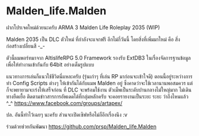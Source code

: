 # Malden_life.Malden

ฝากโปรเจคใหม่ด้วยนะครับ ARMA 3 Malden Life Roleplay 2035 (WIP)

Malden 2035 เป็น DLC ตัวใหม่ ที่กำลังจะแจกฟรี อีกไม่กี่วันนี้ โดยสิ่งที่เพิ่มมาใหม่ คือ สิ่งก่อสร้างเปลี่ยนสี -_-  

ตัวนี้ผมพอร์ทมาจาก AltislifeRPG 5.0 Framework รองรับ ExtDB3 ในเรื่องจัดการฐานข้อมูล เพื่อให้ทำงานเข้ากันกับ 64bit อย่างเต็มรูปแบบ 

แนวทางการเล่นก็แนวใช้ชีวิตนี่แหละครับ (รุ่นเก่าๆ ที่เล่น RP มาก่อนจะเข้าใจดี) ตอนนี้อยู่ระหว่างการทำ Config Scripts ต่างๆ ให้เข้ากันได้กับแมพ Malden อยู่ ซึ่งคาดว่าจะใช้เวลานานพอสมควร แต่ก็จะพยายามจะเร่งให้เสร็จก่อน ที่ DLC จะพร้อมใช้งาน ตัวเม็พเป็นระดับปานกลางไม่ใหญ่มาก ไม่เดินทางยืดเยื้อ ติดตามข่าวสารการอัพเดดได้ที่กลุ่มหลักครับ จะคอยรายงานเป็นระยะ ระยะ ว่าถึงไหนแล้ว ^_^
https://www.facebook.com/groups/artapex/

ปล. อันนี้ทำไว้เฉยๆ นะครับ ส่วนจะเปิดเซิฟหรือไม่ก็อีกเรื่องนึง :v

ร่วมด้วยช่วยกันพัฒนา
https://github.com/prsp/Malden_life.Malden
